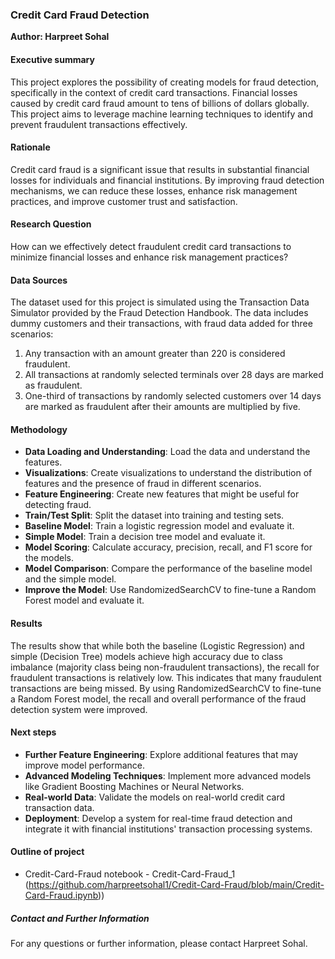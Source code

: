 ### Credit Card Fraud Detection

**Author: Harpreet Sohal**

#### Executive summary
This project explores the possibility of creating models for fraud detection, specifically in the context of credit card transactions. Financial losses caused by credit card fraud amount to tens of billions of dollars globally. This project aims to leverage machine learning techniques to identify and prevent fraudulent transactions effectively.

#### Rationale
Credit card fraud is a significant issue that results in substantial financial losses for individuals and financial institutions. By improving fraud detection mechanisms, we can reduce these losses, enhance risk management practices, and improve customer trust and satisfaction.

#### Research Question
How can we effectively detect fraudulent credit card transactions to minimize financial losses and enhance risk management practices?

#### Data Sources
The dataset used for this project is simulated using the Transaction Data Simulator provided by the Fraud Detection Handbook. The data includes dummy customers and their transactions, with fraud data added for three scenarios:
1. Any transaction with an amount greater than 220 is considered fraudulent.
2. All transactions at randomly selected terminals over 28 days are marked as fraudulent.
3. One-third of transactions by randomly selected customers over 14 days are marked as fraudulent after their amounts are multiplied by five.

#### Methodology
- **Data Loading and Understanding**: Load the data and understand the features.
- **Visualizations**: Create visualizations to understand the distribution of features and the presence of fraud in different scenarios.
- **Feature Engineering**: Create new features that might be useful for detecting fraud.
- **Train/Test Split**: Split the dataset into training and testing sets.
- **Baseline Model**: Train a logistic regression model and evaluate it.
- **Simple Model**: Train a decision tree model and evaluate it.
- **Model Scoring**: Calculate accuracy, precision, recall, and F1 score for the models.
- **Model Comparison**: Compare the performance of the baseline model and the simple model.
- **Improve the Model**: Use RandomizedSearchCV to fine-tune a Random Forest model and evaluate it.

#### Results
The results show that while both the baseline (Logistic Regression) and simple (Decision Tree) models achieve high accuracy due to class imbalance (majority class being non-fraudulent transactions), the recall for fraudulent transactions is relatively low. This indicates that many fraudulent transactions are being missed. By using RandomizedSearchCV to fine-tune a Random Forest model, the recall and overall performance of the fraud detection system were improved.

#### Next steps
- **Further Feature Engineering**: Explore additional features that may improve model performance.
- **Advanced Modeling Techniques**: Implement more advanced models like Gradient Boosting Machines or Neural Networks.
- **Real-world Data**: Validate the models on real-world credit card transaction data.
- **Deployment**: Develop a system for real-time fraud detection and integrate it with financial institutions' transaction processing systems.

#### Outline of project

- Credit-Card-Fraud notebook - Credit-Card-Fraud_1 (https://github.com/harpreetsohal1/Credit-Card-Fraud/blob/main/Credit-Card-Fraud.ipynb))

##### Contact and Further Information
For any questions or further information, please contact Harpreet Sohal.
